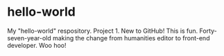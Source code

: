# hello-world
My "hello-world" respository. Project 1.
New to GitHub! This is fun. Forty-seven-year-old making the change from humanities editor to front-end developer. Woo hoo!
